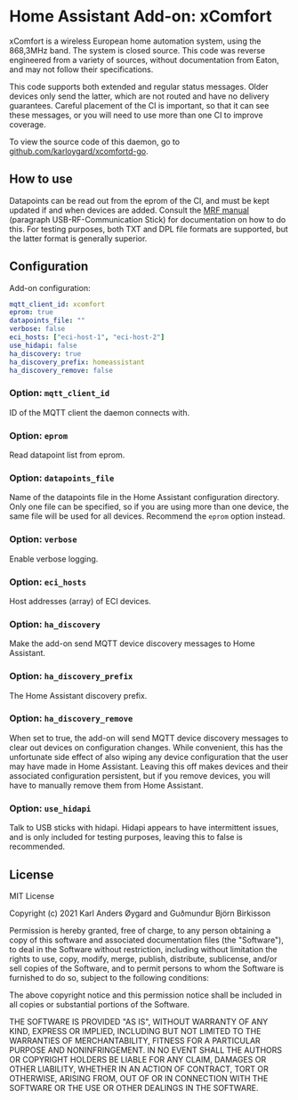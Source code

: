 # Home Assistant Add-on: xComfort

xComfort is a wireless European home automation system, using the 868,3MHz band. The system is closed source. This code was reverse engineered from a variety of sources, without documentation from Eaton, and may not follow their specifications.

This code supports both extended and regular status messages. Older devices only send the latter, which are not routed and have no delivery guarantees. Careful placement of the CI is important, so that it can see these messages, or you will need to use more than one CI to improve coverage.

To view the source code of this daemon, go to [github.com/karloygard/xcomfortd-go](https://github.com/karloygard/xcomfortd-go).

## How to use

Datapoints can be read out from the eprom of the CI, and must be kept updated if and when devices are added.  Consult the [MRF manual](http://www.eaton.com/ecm/groups/public/@pub/@eatonnl/@electrical/documents/content/pct_325435.pdf) (paragraph USB-RF-Communication Stick) for documentation on how to do this.  For testing purposes, both TXT and DPL file formats are supported, but the latter format is generally superior.

## Configuration

Add-on configuration:

```yaml
mqtt_client_id: xcomfort
eprom: true
datapoints_file: ""
verbose: false
eci_hosts: ["eci-host-1", "eci-host-2"]
use_hidapi: false
ha_discovery: true
ha_discovery_prefix: homeassistant
ha_discovery_remove: false
```

### Option: `mqtt_client_id`

ID of the MQTT client the daemon connects with. 

### Option: `eprom`

Read datapoint list from eprom.

### Option: `datapoints_file`

Name of the datapoints file in the Home Assistant configuration directory.  Only one file can be specified, so if you are using more than one device, the same file will be used for all devices.  Recommend the `eprom` option instead.

### Option: `verbose`

Enable verbose logging.

### Option: `eci_hosts`

Host addresses (array) of ECI devices.

### Option: `ha_discovery`

Make the add-on send MQTT device discovery messages to Home Assistant.

### Option: `ha_discovery_prefix`

The Home Assistant discovery prefix.

### Option: `ha_discovery_remove`

When set to true, the add-on will send MQTT device discovery messages to clear out devices on configuration changes.  While convenient, this has the unfortunate side effect of also wiping any device configuration that the user may have made in Home Assistant.  Leaving this off makes devices and their associated configuration persistent, but if you remove devices, you will have to manually remove them from Home Assistant.

### Option: `use_hidapi`

Talk to USB sticks with hidapi.  Hidapi appears to have intermittent issues, and is only included for testing purposes, leaving this to false is recommended.

## License

MIT License

Copyright (c) 2021 Karl Anders Øygard and Guðmundur Björn Birkisson

Permission is hereby granted, free of charge, to any person obtaining a copy of this software and associated documentation files (the "Software"), to deal in the Software without restriction, including without limitation the rights to use, copy, modify, merge, publish, distribute, sublicense, and/or sell copies of the Software, and to permit persons to whom the Software is furnished to do so, subject to the following conditions:

The above copyright notice and this permission notice shall be included in all copies or substantial portions of the Software.

THE SOFTWARE IS PROVIDED "AS IS", WITHOUT WARRANTY OF ANY KIND, EXPRESS OR IMPLIED, INCLUDING BUT NOT LIMITED TO THE WARRANTIES OF MERCHANTABILITY, FITNESS FOR A PARTICULAR PURPOSE AND NONINFRINGEMENT. IN NO EVENT SHALL THE AUTHORS OR COPYRIGHT HOLDERS BE LIABLE FOR ANY CLAIM, DAMAGES OR OTHER LIABILITY, WHETHER IN AN ACTION OF CONTRACT, TORT OR OTHERWISE, ARISING FROM, OUT OF OR IN CONNECTION WITH THE SOFTWARE OR THE USE OR OTHER DEALINGS IN THE SOFTWARE.
